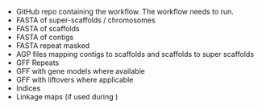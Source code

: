 - GitHub repo containing the workflow. The workflow needs to run.
- FASTA of super-scaffolds / chromosomes
- FASTA of scaffolds
- FASTA of contigs
- FASTA repeat masked
- AGP files mapping contigs to scaffolds and scaffolds to super scaffolds
- GFF Repeats
- GFF with gene models where available
- GFF with liftovers where applicable
- Indices
- Linkage maps (if used during )